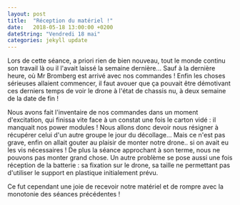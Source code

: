 ```yaml
---
layout: post
title:  "Réception du matériel !"
date:   2018-05-18 13:00:00 +0200
dateString: "Vendredi 18 mai"
categories: jekyll update
---
```

Lors de cette séance, a priori rien de bien nouveau, tout le monde continu son travail là ou il l'avait laissé la semaine dernière... Sauf à la dernière heure, où Mr Bromberg est arrivé avec nos commandes ! Enfin les choses sérieuses allaient commencer, il faut avouer que ça pouvait être démotivant ces derniers temps de voir le drone à l'état de chassis nu, à deux semaine de la date de fin !

Nous avons fait l'inventaire de nos commandes dans un moment d'excitation, qui finissa vite face à un constat une fois le carton vidé : il manquait nos power modules ! Nous allons donc devoir nous résigner à récupérer celui d'un autre groupe le jour du décollage... Mais ce n'est pas grave, enfin on allait gouter au plaisir de monter notre drone.. si on avait eu les vis nécessaires ! De plus la séance approchant à son terme, nous ne pouvons pas monter grand chose. Un autre problème se pose aussi une fois réception de la batterie : sa fixation sur le drone, sa taille ne permettant pas d'utiliser le support en plastique initialement prévu.

Ce fut cependant une joie de recevoir notre matériel et de rompre avec la monotonie des séances précédentes !

